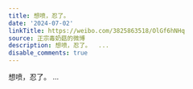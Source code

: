 ```yaml
---
title: 想喷，忍了。
date: '2024-07-02'
linkTitle: https://weibo.com/3825863518/OlGf6hNHq
source: 正宗毒奶菇的微博
description: 想喷，忍了。  ...
disable_comments: true
---
```

想喷，忍了。  ...